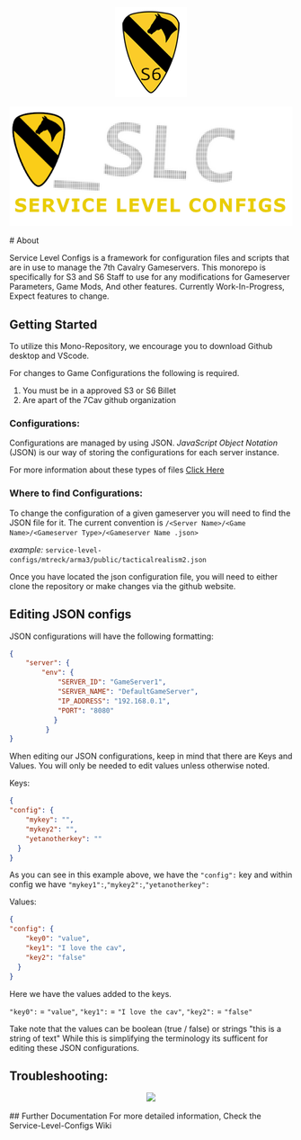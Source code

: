 <p align="center"><img src="https://github.com/7Cav/service-level-configs/blob/master/media/7cav_logo.png"></p>
<p align="center"><img src="https://github.com/7Cav/service-level-configs/blob/master/media/S6_SLC_Logo.png"></p>
# About

Service Level Configs is a framework for configuration files and scripts that are in use to manage the 7th Cavalry Gameservers.
This monorepo is specifically for S3 and S6 Staff to use for any modifications for Gameserver Parameters, Game Mods, And other features.
Currently Work-In-Progress, Expect features to change.

## Getting Started
To utilize this Mono-Repository, we encourage you to download Github desktop and VScode.

For changes to Game Configurations the following is required.
1. You must be in a approved S3 or S6 Billet
2. Are apart of the 7Cav github organization

### Configurations:
Configurations are managed by using JSON. 
*JavaScript Object Notation* (JSON) is our way of storing the configurations for each server instance.

For more information about these types of files [Click Here](https://developer.mozilla.org/en-US/docs/Learn/JavaScript/Objects/JSON)

### Where to find Configurations:
To change the configuration of a given gameserver you will need to find the JSON file for it.
The current convention is ``/<Server Name>/<Game Name>/<Gameserver Type>/<Gameserver Name .json>``

*example:* ``service-level-configs/mtreck/arma3/public/tacticalrealism2.json``

Once you have located the json configuration file, you will need to either clone the repository or make changes via the github website.

## Editing JSON configs
JSON configurations will have the following formatting:

```json
{
    "server": {
        "env": {
            "SERVER_ID": "GameServer1",
            "SERVER_NAME": "DefaultGameServer",
            "IP_ADDRESS": "192.168.0.1",
            "PORT": "8080"
           }
         }
}
```
When editing our JSON configurations, keep in mind that there are Keys and Values. You will only be needed to edit values unless 
otherwise noted.

Keys:
```json
{
"config": {
    "mykey": "",
    "mykey2": "",
    "yetanotherkey": ""
  }
}
```
As you can see in this example above, we have the ``"config":`` key and within config we have ``"mykey1":``,``"mykey2":``,``"yetanotherkey":``

Values:
```json
{
"config": {
    "key0": "value",
    "key1": "I love the cav",
    "key2": "false"
  }
}
```
Here we have the values added to the keys. 

``"key0":`` = ``"value"``,
``"key1":`` = ``"I love the cav"``,
``"key2":`` = ``"false"``

Take note that the values can be boolean (true / false) or strings "this is a string of text"
While this is simplifying the terminology its sufficent for editing these JSON configurations.

## Troubleshooting:
<p align="center"><img width=50% src="https://github.com/7Cav/service-level-configs/blob/master/media/TL_flow.png"></p>
## Further Documentation
For more detailed information, Check the Service-Level-Configs Wiki
